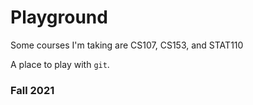 # Playground

Some courses I'm taking are CS107, CS153, and STAT110

A place to play with `git`.

### Fall 2021
